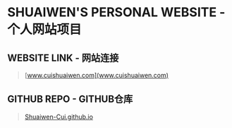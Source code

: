 # SHUAIWEN'S PERSONAL WEBSITE - 个人网站项目

## WEBSITE LINK - 网站连接
> [www.cuishuaiwen.com](www.cuishuaiwen.com)

## GITHUB REPO - GITHUB仓库
> [Shuaiwen-Cui.github.io](https://github.com/Shuaiwen-Cui/Shuaiwen-Cui.github.io.git)
